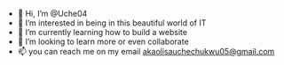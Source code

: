 - 👋 Hi, I’m @Uche04
- 👀 I’m interested in being in this beautiful world of IT
- 🌱 I’m currently learning how to build a website
- 💞️ I’m looking to learn more or even collaborate
- 📫 you can reach me on my email <akaolisauchechukwu05@gmail.com>

<!---
Uche04/Uche04 is a ✨ special ✨ repository because its `README.md` (this file) appears on your GitHub profile.
You can click the Preview link to take a look at your changes.
--->
